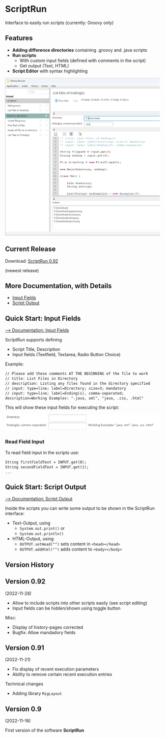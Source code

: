 # ScriptRun

Interface to easily run scripts (currently: Groovy only)

## Features

* **Adding difference directories** containing .groovy and .java scripts
* **Run scripts**
  * With custom input fields (defined with comments in the script)
  * Get output (Text, HTML)
* **Script Editor** with syntax highlighting

![Main Window](assets/main.png)

## Current Release

Download: [ScriptRun 0.92](Releases/0.92/ScriptRun.exe)

(newest release)

## More Documentation, with Details

* [Input Fields](docs/script_input_fields.md)
* [Script Output](docs/script_output.md)

## Quick Start: Input Fields

[--> Documentation: Input Fields](docs/script_input_fields.md)

ScriptRun supports defining
* Script Title, Description
* Input fields (Textfield, Textarea, Radio Button Choice)

Example:

```
// Please add these comments AT THE BEGINNING of the file to work
// title: List Files in Directory
// description: Listing any files found in the directory specified
// input: type=line; label=Directory; size=3; mandatory
// input: type=line; label=Ending(s), comma-separated; description=Working Examples: ".java, xml", "java, .css, .html"
```

This will show these input fields for executing the script:

![Input Fields Example](assets/input_fields.png)

### Read Field Input

To read field input in the scripts use:

```
String firstFieldText = INPUT.get(0);
String secondFieldText = INPUT.get(1);
...
```

## Quick Start: Script Output

[--> Documentation: Script Output](docs/script_output.md)

Inside the scripts you can write some output to be shown in the ScriptRun interface:

* Text-Output, using
  * `System.out.print()` or
  * `System.out.println()`
* HTML-Output, using
  * `OUTPUT.setHead("")` sets content in `<head></head>` 
  * `OUTPUT.addHtml("")` adds content to `<body></body>`

## Version History

## Version 0.92
(2022-11-28)

* Allow to include scripts into other scripts easily (see script editing)
* Input fields can be hidden/shown using toggle button

Misc:

* Display of history-pages corrected
* Bugfix: Allow mandadory fields

## Version 0.91
(2022-11-21)

* Fix display of recent execution parameters
* Ability to remove certain recent execution entries

Technical changes

* Adding library `MigLayout`

## Version 0.9
(2022-11-16)

First version of the software **ScriptRun**